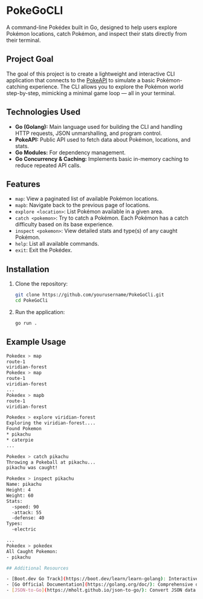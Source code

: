 # PokeGoCLI

A command-line Pokédex built in Go, designed to help users explore Pokémon locations, catch Pokémon, and inspect their stats directly from their terminal.

## Project Goal

The goal of this project is to create a lightweight and interactive CLI application that connects to the [PokeAPI](https://pokeapi.co/) to simulate a basic Pokémon-catching experience. The CLI allows you to explore the Pokémon world step-by-step, mimicking a minimal game loop — all in your terminal.

## Technologies Used

- **Go (Golang):** Main language used for building the CLI and handling HTTP requests, JSON unmarshalling, and program control.
- **PokeAPI:** Public API used to fetch data about Pokémon, locations, and stats.
- **Go Modules:** For dependency management.
- **Go Concurrency & Caching:** Implements basic in-memory caching to reduce repeated API calls.

## Features

- `map`: View a paginated list of available Pokémon locations.
- `mapb`: Navigate back to the previous page of locations.
- `explore <location>`: List Pokémon available in a given area.
- `catch <pokemon>`: Try to catch a Pokémon. Each Pokémon has a catch difficulty based on its base experience.
- `inspect <pokemon>`: View detailed stats and type(s) of any caught Pokémon.
- `help`: List all available commands.
- `exit`: Exit the Pokédex.


## Installation

1. Clone the repository:

    ```bash
    git clone https://github.com/yourusername/PokeGoCli.git
    cd PokeGoCli
    ```

2. Run the application:

    ```bash
    go run .
    ```
## Example Usage

```bash
Pokedex > map
route-1
viridian-forest
Pokedex > map
route-1
viridian-forest
...
Pokedex > mapb
route-1
viridian-forest

Pokedex > explore viridian-forest
Exploring the viridian-forest....
Found Pokemon 
* pikachu
* caterpie
...

Pokedex > catch pikachu
Throwing a Pokeball at pikachu...
pikachu was caught!

Pokedex > inspect pikachu
Name: pikachu
Height: 4
Weight: 60
Stats: 
  -speed: 90
  -attack: 55
  -defense: 40
Types: 
  -electric

...
Pokedex > pokedex
All Caught Pokemon:
- pikachu 

## Additional Resources

- [Boot.dev Go Track](https://boot.dev/learn/learn-golang): Interactive courses for learning Go fundamentals.
- [Go Official Documentation](https://golang.org/doc/): Comprehensive documentation for the Go programming language.
- [JSON-to-Go](https://mholt.github.io/json-to-go/): Convert JSON data to Go structs easily.

